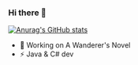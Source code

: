 ### Hi there 👋

[![Anurag's GitHub stats](https://github-readme-stats.vercel.app/api?username=ItsMacs)](https://github.com/anuraghazra/github-readme-stats)

- 🌱 Working on A Wanderer's Novel
- ⚡ Java & C# dev
